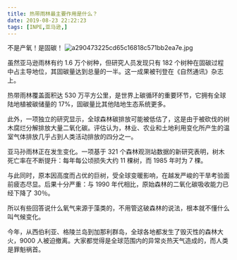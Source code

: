 ```yaml
---
title: 热带雨林最主要作用是什么？
date: 2019-08-23 22:22:23
tags: [INPE,亚马逊,]
---
```


不是产氧！是固碳！
![a290473225cd65c16818c571bb2ea7e.jpg](https://i.loli.net/2019/08/23/xVQ7k2TAU6Dshum.jpg)

<!---more--->
虽然亚马逊雨林有约 1.6 万个树种，但研究人员发现只有 182 个树种在固碳过程中占主导地位，其固碳量达到总量的一半。这一成果被刊登在《自然通讯》杂志上。


热带雨林覆盖面积达 530 万平方公里，是世界上碳循环的重要环节，它拥有全球陆地植被碳储量的 17%，固碳量比其他陆地生态系统更多。


此外，一项独立的研究显示，全球森林碳排放可能被低估了，这是由于被砍伐的树木腐烂分解排放大量二氧化碳。评估认为，林业、农业和土地利用变化所产生的温室气体排放几乎占到人类活动排放的四分之一。


亚马孙雨林正在发生变化。一项基于 321 个森林观测站数据的新研究表明，树木死亡率在不断提升：每年每公顷损失大约 11 棵树，而 1985 年时为 7 棵。


与此同时，原本因高度而占优的巨树，受全球变暖影响，在越发严峻的干旱考验面前疲态尽显。后果十分严重：与 1990 年代相比，原始森林的二氧化碳吸收能力已经下降了 30％。


所以有些回答说什么氧气来源于藻类的，不用管这破森林的说法，根本就不懂什么叫气候变化。


今年，从西伯利亚、格陵兰岛到加那利群岛，全球各地都发生了毁灭性的森林大火，9000 人被迫撤离。大家都觉得是全球范围内的异常炎热天气造成的，而人类是罪魁祸首。